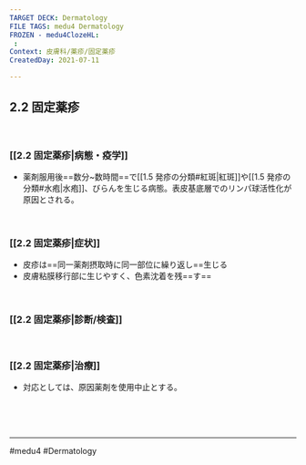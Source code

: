 ```yaml
---
TARGET DECK: Dermatology
FILE TAGS: medu4 Dermatology
FROZEN - medu4ClozeHL:
 : 
Context: 皮膚科/薬疹/固定薬疹
CreatedDay: 2021-07-11

---
```


## 2.2 固定薬疹

<br>

### [[2.2 固定薬疹|病態・疫学]]
* 薬剤服用後==数分~数時間==で[[1.5 発疹の分類#紅斑|紅斑]]や[[1.5 発疹の分類#水疱|水疱]]、びらんを生じる病態。表皮基底層でのリンパ球活性化が原因とされる。
<!--ID: 1626163350355-->



<br>

### [[2.2 固定薬疹|症状]]
* 皮疹は==同一薬剤摂取時に同一部位に繰り返し==生じる
* 皮膚粘膜移行部に生じやすく、色素沈着を残==す== 
<!--ID: 1626163350361-->


<br>

### [[2.2 固定薬疹|診断/検査]]


<br>

### [[2.2 固定薬疹|治療]]
* 対応としては、原因薬剤を使用中止とする。
 

<br><br><br>

---
#medu4 #Dermatology  
